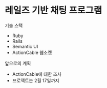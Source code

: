# 레일즈 기반 채팅 프로그램

기술 스택
  - Ruby
  - Rails
  - Semantic UI
  - ActionCable 웹소켓
  
  
앞으로의 계획
  - ActionCable에 대한 조사
  - 프로젝트는 2월 17일까지 
